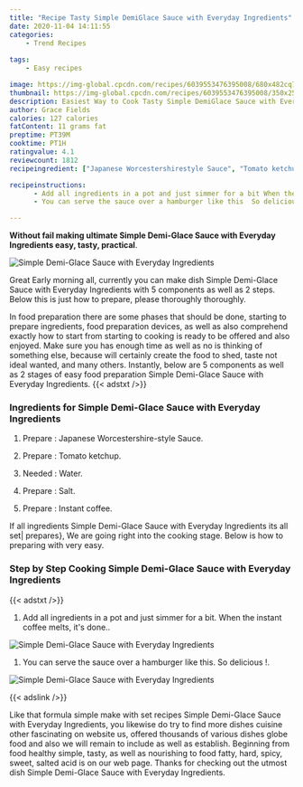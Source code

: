 ```yaml
---
title: "Recipe Tasty Simple DemiGlace Sauce with Everyday Ingredients"
date: 2020-11-04 14:11:55
categories:
    - Trend Recipes
    
tags:
    - Easy recipes

image: https://img-global.cpcdn.com/recipes/6039553476395008/680x482cq70/simple-demi-glace-sauce-with-everyday-ingredients-recipe-main-photo.jpg
thumbnail: https://img-global.cpcdn.com/recipes/6039553476395008/350x250cq70/simple-demi-glace-sauce-with-everyday-ingredients-recipe-main-photo.jpg
description: Easiest Way to Cook Tasty Simple DemiGlace Sauce with Everyday Ingredients with 5 ingredients and 2 stages of easy cooking.
author: Grace Fields
calories: 127 calories
fatContent: 11 grams fat
preptime: PT39M
cooktime: PT1H
ratingvalue: 4.1
reviewcount: 1812
recipeingredient: ["Japanese Worcestershirestyle Sauce", "Tomato ketchup", "Water", "Salt", "Instant coffee"]

recipeinstructions: 
      - Add all ingredients in a pot and just simmer for a bit When the instant coffee melts its done 
      - You can serve the sauce over a hamburger like this  So delicious 

---
```




**Without fail making ultimate Simple Demi-Glace Sauce with Everyday Ingredients easy, tasty, practical**. 


![Simple Demi-Glace Sauce with Everyday Ingredients](https://img-global.cpcdn.com/recipes/6039553476395008/680x482cq70/simple-demi-glace-sauce-with-everyday-ingredients-recipe-main-photo.jpg "Simple Demi-Glace Sauce with Everyday Ingredients")




Great Early morning all, currently you can make dish Simple Demi-Glace Sauce with Everyday Ingredients with 5 components as well as 2 steps. Below this is just how to prepare, please thoroughly thoroughly.

In food preparation there are some phases that should be done, starting to prepare ingredients, food preparation devices, as well as also comprehend exactly how to start from starting to cooking is ready to be offered and also enjoyed. Make sure you has enough time as well as no is thinking of something else, because will certainly create the food to shed, taste not ideal wanted, and many others. Instantly, below are 5 components as well as 2 stages of easy food preparation Simple Demi-Glace Sauce with Everyday Ingredients.
{{< adstxt />}}

### Ingredients for Simple Demi-Glace Sauce with Everyday Ingredients


1. Prepare  : Japanese Worcestershire-style Sauce.

1. Prepare  : Tomato ketchup.

1. Needed  : Water.

1. Prepare  : Salt.

1. Prepare  : Instant coffee.



If all ingredients Simple Demi-Glace Sauce with Everyday Ingredients its all set| prepares}, We are going right into the cooking stage. Below is how to preparing with very easy.

### Step by Step Cooking Simple Demi-Glace Sauce with Everyday Ingredients

{{< adstxt />}}


1. Add all ingredients in a pot and just simmer for a bit. When the instant coffee melts, it&#39;s done..



![Simple Demi-Glace Sauce with Everyday Ingredients](https://img-global.cpcdn.com/steps/5894439147929600/160x128cq70/simple-demi-glace-sauce-with-everyday-ingredients-recipe-step-1-photo.jpg" "Simple Demi-Glace Sauce with Everyday Ingredients")



1. You can serve the sauce over a hamburger like this.  So delicious !.



![Simple Demi-Glace Sauce with Everyday Ingredients](https://img-global.cpcdn.com/steps/6458331913781248/160x128cq70/simple-demi-glace-sauce-with-everyday-ingredients-recipe-step-2-photo.jpg" "Simple Demi-Glace Sauce with Everyday Ingredients")





{{< adslink />}}

Like that formula simple make with set recipes Simple Demi-Glace Sauce with Everyday Ingredients, you likewise do try to find more dishes cuisine other fascinating on website us, offered thousands of various dishes globe food and also we will remain to include as well as establish. Beginning from food healthy simple, tasty, as well as nourishing to food fatty, hard, spicy, sweet, salted acid is on our web page. Thanks for checking out the utmost dish Simple Demi-Glace Sauce with Everyday Ingredients.
